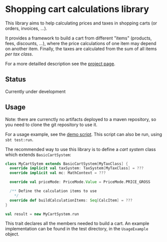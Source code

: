 Shopping cart calculations library
==============

This library aims to help calculating prices and taxes in shopping carts (or orders, invoices, ...).

It provides a framework to build a cart from different "items"
(products, fees, discounts, ...), where the price calculations of one
item may depend on another item. Finally, the taxes are calculated
from the sum of all items *per tax class*.

For a more detailled description see the [project page](https://coding.plus/projects/ecommerce-calculations-library.html).

Status
----

Currently under development

Usage
----

Note: there are currenctly no artifacts deployed to a maven repository, so you need to clone the git repository to use it.

For a usage example, see the [demo script](src/test/scala/plus/coding/ckrecom/usage/UsageExample.scala).
This script can also be run, using `sbt test:run`.


The recommended way to use this library is to define a *cart system* class which extends `BasicCartSystem`:


```scala
class MyCartSytem extends BasicCartSystem[MyTaxClass] {
  override implicit val taxSystem: TaxSystem[MyTaxClass] = ???
  override implicit val mc: MathContext = ???

  override val priceMode: PriceMode.Value = PriceMode.PRICE_GROSS

  /** Define the calculation items to use
    */
  override def buildCalculationItems: Seq[CalcItem] = ???
}

val result = new MyCartSystem.run
```

This trait declares all the members needed to build a cart. An example implementation can be
found in the test directory, in the `UsageExample` object.

